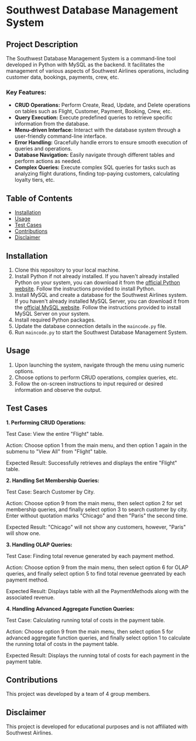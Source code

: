 # Southwest Database Management System

## Project Description
The Southwest Database Management System is a command-line tool developed in Python with MySQL as the backend. It facilitates the management of various aspects of Southwest Airlines operations, including customer data, bookings, payments, crew, etc. 

### Key Features:
- **CRUD Operations:** Perform Create, Read, Update, and Delete operations on tables such as Flight, Customer, Payment, Booking, Crew, etc.
- **Query Execution:** Execute predefined queries to retrieve specific information from the database.
- **Menu-driven Interface:** Interact with the database system through a user-friendly command-line interface.
- **Error Handling:** Gracefully handle errors to ensure smooth execution of queries and operations.
- **Database Navigation:** Easily navigate through different tables and perform actions as needed.
- **Complex Queries:** Execute complex SQL queries for tasks such as analyzing flight durations, finding top-paying customers, calculating loyalty tiers, etc.

## Table of Contents
- [Installation](#installation)
- [Usage](#usage)
- [Test Cases](#testcases)
- [Contributions](#contributions)
- [Disclaimer](#disclaimer)

## Installation
1. Clone this repository to your local machine.
2. Install Python if not already installed. If you haven't already installed Python on your system, you can download it from the [official Python website](https://www.python.org/downloads/). Follow the instructions provided to install Python.
3. Install MySQL and create a database for the Southwest Airlines system.  If you haven't already installed MySQL Server, you can download it from the [official MySQL website](https://dev.mysql.com/downloads/mysql/). Follow the instructions provided to install MySQL Server on your system.
4. Install required Python packages.
5. Update the database connection details in the `maincode.py` file.
6. Run `maincode.py` to start the Southwest Database Management System.

## Usage
1. Upon launching the system, navigate through the menu using numeric options.
2. Choose options to perform CRUD operations, complex queries, etc.
3. Follow the on-screen instructions to input required or desired information and observe the output.

## Test Cases
**1. Performing CRUD Operations:**

Test Case: View the entire "Flight" table.

Action: Choose option 1 from the main menu, and then option 1 again in the submenu to "View All" from "Flight" table.

Expected Result: Successfully retrieves and displays the entire "Flight" table.

**2. Handling Set Membership Queries:**

Test Case: Search Customer by City.

Action: Choose option 9 from the main menu, then select option 2 for set membership queries, and finally select option 3 to search customer by city. Enter without quotation marks "Chicago" and then "Paris" the second time.

Expected Result: "Chicago" will not show any customers, however, "Paris" will show one.

**3. Handling OLAP Queries:**

Test Case: Finding total revenue generated by each payment method.

Action: Choose option 9 from the main menu, then select option 6 for OLAP queries, and finally select option 5 to find total revenue geenrated by each payment method.

Expected Result: Displays table with all the PaymentMethods along with the associated revenue.

**4. Handling Advanced Aggregate Function Queries:**

Test Case: Calculating running total of costs in the payment table.

Action: Choose option 9 from the main menu, then select option 5 for advanced aggregate function queries, and finally select option 1 to calculate the running total of costs in the payment table.

Expected Result: Displays the running total of costs for each payment in the payment table.

## Contributions
This project was developed by a team of 4 group members.

## Disclaimer 
This project is developed for educational purposes and is not affiliated with Southwest Airlines.
